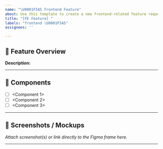 ```yaml
---
name: "\U0001F5A5️ Frontend Feature"
about: Use this template to create a new frontend-related feature request.
title: "[FE Feature] "
labels: "frontend \U0001F5A5️"
assignees: ''

---
```


## 📌 Feature Overview

**Description:**  
<Brief explanation of what this feature does and why it exists>

---

## 🧩 Components
- [ ] <Component 1>  
- [ ] <Component 2>  
- [ ] <Component 3> 

---

## 📸 Screenshots / Mockups
_Attach screenshot(s) or link directly to the Figma frame here._

---
